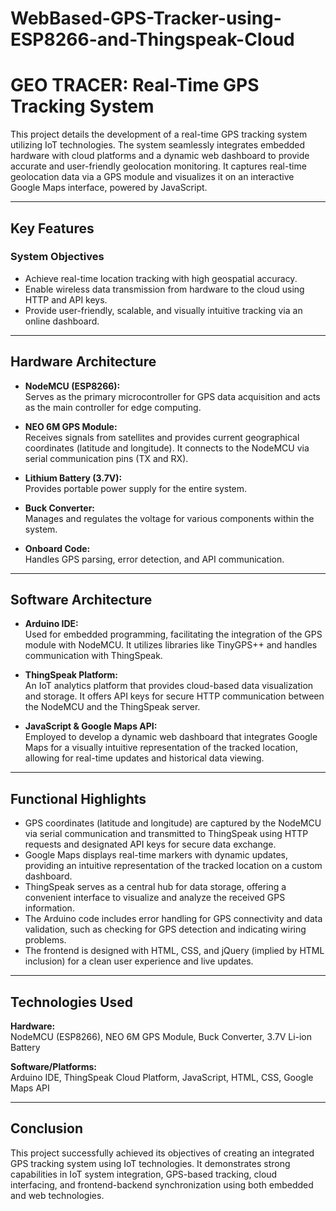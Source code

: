 # WebBased-GPS-Tracker-using-ESP8266-and-Thingspeak-Cloud
# GEO TRACER: Real-Time GPS Tracking System

This project details the development of a real-time GPS tracking system utilizing IoT technologies. The system seamlessly integrates embedded hardware with cloud platforms and a dynamic web dashboard to provide accurate and user-friendly geolocation monitoring. It captures real-time geolocation data via a GPS module and visualizes it on an interactive Google Maps interface, powered by JavaScript.

---

## Key Features

### System Objectives

- Achieve real-time location tracking with high geospatial accuracy.
- Enable wireless data transmission from hardware to the cloud using HTTP and API keys.
- Provide user-friendly, scalable, and visually intuitive tracking via an online dashboard.

---

## Hardware Architecture

- **NodeMCU (ESP8266):**  
  Serves as the primary microcontroller for GPS data acquisition and acts as the main controller for edge computing.

- **NEO 6M GPS Module:**  
  Receives signals from satellites and provides current geographical coordinates (latitude and longitude). It connects to the NodeMCU via serial communication pins (TX and RX).

- **Lithium Battery (3.7V):**  
  Provides portable power supply for the entire system.

- **Buck Converter:**  
  Manages and regulates the voltage for various components within the system.

- **Onboard Code:**  
  Handles GPS parsing, error detection, and API communication.

---

## Software Architecture

- **Arduino IDE:**  
  Used for embedded programming, facilitating the integration of the GPS module with NodeMCU. It utilizes libraries like TinyGPS++ and handles communication with ThingSpeak.

- **ThingSpeak Platform:**  
  An IoT analytics platform that provides cloud-based data visualization and storage. It offers API keys for secure HTTP communication between the NodeMCU and the ThingSpeak server.

- **JavaScript & Google Maps API:**  
  Employed to develop a dynamic web dashboard that integrates Google Maps for a visually intuitive representation of the tracked location, allowing for real-time updates and historical data viewing.

---

## Functional Highlights

- GPS coordinates (latitude and longitude) are captured by the NodeMCU via serial communication and transmitted to ThingSpeak using HTTP requests and designated API keys for secure data exchange.
- Google Maps displays real-time markers with dynamic updates, providing an intuitive representation of the tracked location on a custom dashboard.
- ThingSpeak serves as a central hub for data storage, offering a convenient interface to visualize and analyze the received GPS information.
- The Arduino code includes error handling for GPS connectivity and data validation, such as checking for GPS detection and indicating wiring problems.
- The frontend is designed with HTML, CSS, and jQuery (implied by HTML inclusion) for a clean user experience and live updates.

---

## Technologies Used

**Hardware:**  
NodeMCU (ESP8266), NEO 6M GPS Module, Buck Converter, 3.7V Li-ion Battery

**Software/Platforms:**  
Arduino IDE, ThingSpeak Cloud Platform, JavaScript, HTML, CSS, Google Maps API

---

## Conclusion

This project successfully achieved its objectives of creating an integrated GPS tracking system using IoT technologies. It demonstrates strong capabilities in IoT system integration, GPS-based tracking, cloud interfacing, and frontend-backend synchronization using both embedded and web technologies.
